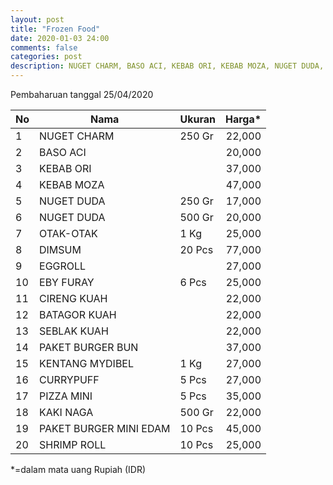 ```yaml
---
layout: post
title: "Frozen Food"
date: 2020-01-03 24:00
comments: false
categories: post
description: NUGET CHARM, BASO ACI, KEBAB ORI, KEBAB MOZA, NUGET DUDA, OTAK OTAK, DIMSUM, EGGROLL, EBY FURAY, CIRENG, BATAGOR, SEBLAK KUAH, PAKET BURGER, KENTANG MYDIBEL
---
```


Pembaharuan tanggal 25/04/2020

| No | Nama | Ukuran | Harga* |
|----|------|--------|-------:|
| 1 | NUGET CHARM | 250 Gr | 22,000 |
| 2 | BASO ACI |  | 20,000 |
| 3 | KEBAB ORI |  | 37,000 |
| 4 | KEBAB MOZA |  | 47,000 |
| 5 | NUGET DUDA | 250 Gr | 17,000 |
| 6 | NUGET DUDA | 500 Gr | 20,000 |
| 7 | OTAK-OTAK	| 1 Kg | 25,000 |
| 8 | DIMSUM | 20 Pcs | 77,000 |
| 9 | EGGROLL |  | 27,000 |
| 10 | EBY FURAY | 6 Pcs | 25,000 |
| 11 | CIRENG KUAH |  | 22,000 |
| 12 | BATAGOR KUAH |  | 22,000 |
| 13 | SEBLAK KUAH |  | 22,000 |
| 14 | PAKET BURGER BUN |  | 37,000 |
| 15 | KENTANG MYDIBEL | 1 Kg | 27,000 |
| 16 | CURRYPUFF | 5 Pcs | 27,000 |
| 17 | PIZZA MINI | 5 Pcs | 35,000 |
| 18 | KAKI NAGA | 500 Gr | 22,000 |
| 19 | PAKET BURGER MINI EDAM | 10 Pcs | 45,000 |
| 20 | SHRIMP ROLL | 10 Pcs | 25,000 |

*=dalam mata uang Rupiah (IDR)
